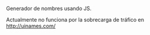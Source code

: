 Generador de nombres usando JS.

Actualmente no funciona por la sobrecarga de tráfico en http://uinames.com/
